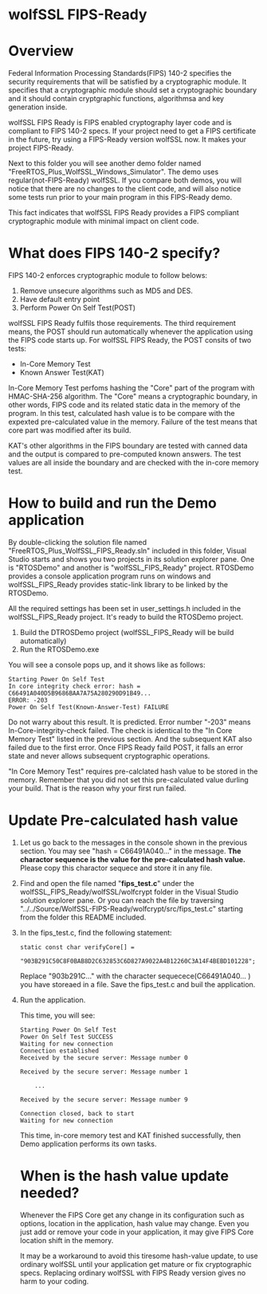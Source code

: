 #  wolfSSL FIPS-Ready

# Overview
Federal Information Processing Standards(FIPS) 140-2 specifies the security requirements that will be satisfied by a cryptographic module. It specifies that a cryptographic module should set a cryptographic boundary and it should contain cryptgraphic functions, algorithmsa and key generation inside.

wolfSSL FIPS Ready is FIPS enabled cryptography layer code and is compliant to FIPS 140-2 specs. If your project need to get a FIPS certificate in the future, try using a FIPS-Ready version wolfSSL now. It makes your project FIPS-Ready.  

Next to this folder you will see another demo folder named "FreeRTOS_Plus_WolfSSL_Windows_Simulator". The demo uses regular(not-FIPS-Ready) wolfSSL. If you compare both demos, you will notice that there are no changes to the client code, and will also notice some tests run prior to your main program in this FIPS-Ready demo.

This fact indicates that wolfSSL FIPS Ready provides a FIPS compliant cryptographic module with minimal impact on client code. 

# What does FIPS 140-2 specify?

FIPS 140-2 enforces cryptographic module to follow belows:

1. Remove unsecure algorithms such as MD5 and DES.
1. Have default entry point
1. Perform Power On Self Test(POST)


wolfSSL FIPS Ready fulfils those requirements. The third requirement means, the POST should run automatically whenever the application using the FIPS code starts up. For wolfSSL FIPS Ready, the POST consits of two tests: 

- In-Core Memory Test
- Known Answer Test(KAT)

In-Core Memory Test perfoms hashing the "Core" part of the program with HMAC-SHA-256 algorithm. The "Core" means a cryptographic boundary, in other words, FIPS code and its related static data in the memory of the program. In this test, calculated hash value is to be compare with the expexted pre-calculated value in the memory. Failure of the test means that core part was modified after its build.

KAT's other algorithms in the FIPS boundary are tested with canned data and the output is compared to pre-computed known answers. The test values are all inside the boundary and are checked with the in-core memory test.

# How to build and run the Demo application

By double-clicking the solution file named "FreeRTOS_Plus_WolfSSL_FIPS_Ready.sln" included in this folder, Visual Studio starts and shows you two projects in its solution explorer pane. One is "RTOSDemo" and another is "wolfSSL_FIPS_Ready" project. RTOSDemo provides a console application program runs on windows and wolfSSL_FIPS_Ready provides static-link library to be linked by the RTOSDemo. 

All the required settings has been set in user_settings.h included in the wolfSSL_FIPS_Ready project. It's ready to build the RTOSDemo project.

1. Build the DTROSDemo project (wolfSSL_FIPS_Ready will be build automatically)
1. Run the RTOSDemo.exe 


You will see a console pops up, and it shows like as follows:


```
Starting Power On Self Test
In core integrity check error: hash = C66491A040D5B9686BAA7A75A280290D91B49...
ERROR: -203
Power On Self Test(Known-Answer-Test) FAILURE
```

Do not warry about this result. It is predicted. Error number "-203" means In-Core-integrity-check failed. The check is identical to the "In Core Memory Test" listed in the previous section. And the subsequent KAT also failed due to the first error. Once FIPS Ready faild POST, it falls an error state and never allows subsequent cryptographic operations. 

"In Core Memory Test" requires pre-calclated hash value to be stored in the memory. Remember that you did not set this pre-calculated value durling your build. That is the reason why your first run failed.

# Update Pre-calculated hash value

1. Let us go back to the messages in the console shown in the previous section. You may see "hash = C66491A040..." in the message. **The charactor sequence is the value for the pre-calculated hash value.** Please copy this charactor sequece and store it in any file.

1. Find and open the file named "**fips_test.c**" under the wolfSSL_FIPS_Ready/wolfSSL/wolfcrypt folder in the Visual Studio solution explorer pane. Or you can reach the file by traversing   "../../Source/WolfSSL-FIPS-Ready/wolfcrypt/src/fips_test.c" starting from the folder this README included.

1. In the fips_test.c, find the following statement: 


    ```
    static const char verifyCore[] =
        "903B291C50C8F0BAB8D2C632853C6D827A9022A4B12260C3A14F4BEBD101228";
    ```

    Replace "903b291C..." with the character sequecece(C66491A040... ) you have storeaed in a file. Save the fips_test.c and buil the application.

1. Run the application.

    This time, you will see:

    ```
    Starting Power On Self Test
    Power On Self Test SUCCESS
    Waiting for new connection
    Connection established
    Received by the secure server: Message number 0

    Received by the secure server: Message number 1
    
        ...
    
    Received by the secure server: Message number 9

    Connection closed, back to start
    Waiting for new connection

    ```

    This time, in-core memory test and KAT finished successfully, then Demo application performs its own tasks.

    # When is the hash value update needed? 

    Whenever the FIPS Core get any change in its configuration such as options, location in the application, hash value may change. Even you just add or remove your code in your application, it may give FIPS Core location shift in the memory. 

    It may be a workaround to avoid this tiresome hash-value update, to use ordinary wolfSSL until your application get mature or fix cryptographic specs. Replacing ordinary wolfSSL with FIPS Ready version gives no harm to your coding.